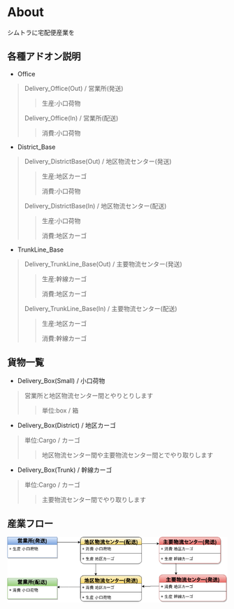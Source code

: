 # About
シムトラに宅配便産業を

## 各種アドオン説明

* Office

> Delivery_Office(Out) / 営業所(発送)
>> 生産:小口荷物
>
> Delivery_Office(In) / 営業所(配送)
>> 消費:小口荷物

* District_Base

> Delivery_DistrictBase(Out) / 地区物流センター(発送)
>> 生産:地区カーゴ
>>
>> 消費:小口荷物
>
> Delivery_DistrictBase(In) / 地区物流センター(配送)
>> 生産:小口荷物
>>
>> 消費:地区カーゴ

* TrunkLine_Base

> Delivery_TrunkLine_Base(Out) / 主要物流センター(発送)
>> 生産:幹線カーゴ
>>
>> 消費:地区カーゴ
>
> Delivery_TrunkLine_Base(In) / 主要物流センター(配送)
>> 生産:地区カーゴ
>>
>> 消費:幹線カーゴ

## 貨物一覧

* Delivery_Box(Small) / 小口荷物

> 営業所と地区物流センター間とやりとりします
>> 単位:box / 箱

* Delivery_Box(District) / 地区カーゴ

> 単位:Cargo / カーゴ
>> 地区物流センター間や主要物流センター間とでやり取りします

* Delivery_Box(Trunk) / 幹線カーゴ

> 単位:Cargo / カーゴ
>> 主要物流センター間でやり取りします

## 産業フロー

![フロー](https://raw.githubusercontent.com/Myagami/DeliveryFactory_Project/master/Delivery_Flow.png)
##
